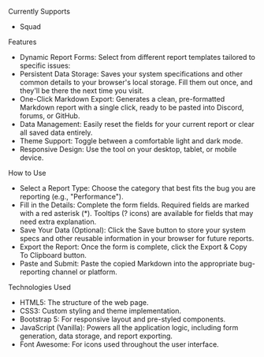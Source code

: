 Currently Supports
- Squad

Features
- Dynamic Report Forms: Select from different report templates tailored to specific issues:
- Persistent Data Storage: Saves your system specifications and other common details to your browser's local storage. Fill them out once, and they'll be there the next time you visit.
- One-Click Markdown Export: Generates a clean, pre-formatted Markdown report with a single click, ready to be pasted into Discord, forums, or GitHub.
- Data Management: Easily reset the fields for your current report or clear all saved data entirely.
- Theme Support: Toggle between a comfortable light and dark mode.
- Responsive Design: Use the tool on your desktop, tablet, or mobile device.

How to Use
- Select a Report Type: Choose the category that best fits the bug you are reporting (e.g., "Performance").
- Fill in the Details: Complete the form fields. Required fields are marked with a red asterisk (*). Tooltips (? icons) are available for fields that may need extra explanation.
- Save Your Data (Optional): Click the Save button to store your system specs and other reusable information in your browser for future reports.
- Export the Report: Once the form is complete, click the Export & Copy To Clipboard button.
- Paste and Submit: Paste the copied Markdown into the appropriate bug-reporting channel or platform.

Technologies Used
- HTML5: The structure of the web page.
- CSS3: Custom styling and theme implementation.
- Bootstrap 5: For responsive layout and pre-styled components.
- JavaScript (Vanilla): Powers all the application logic, including form generation, data storage, and report exporting.
- Font Awesome: For icons used throughout the user interface.

